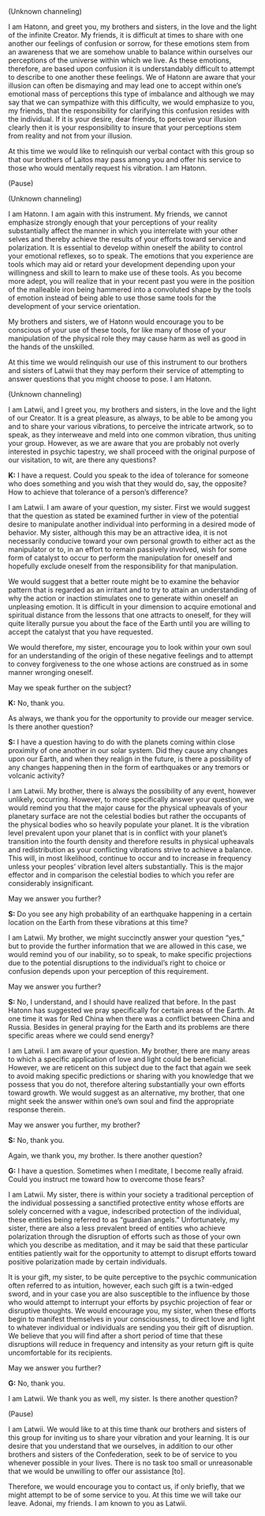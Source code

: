 <p class="channel-type">(Unknown channeling)</p>
<p>I am Hatonn, and greet you, my brothers and sisters, in the love and the light of the infinite Creator. My friends, it is difficult at times to share with one another our feelings of confusion or sorrow, for these emotions stem from an awareness that we are somehow unable to balance within ourselves our perceptions of the universe within which we live. As these emotions, therefore, are based upon confusion it is understandably difficult to attempt to describe to one another these feelings. We of Hatonn are aware that your illusion can often be dismaying and may lead one to accept within one’s emotional mass of perceptions this type of imbalance and although we may say that we can sympathize with this difficulty, we would emphasize to you, my friends, that the responsibility for clarifying this confusion resides with the individual. If it is your desire, dear friends, to perceive your illusion clearly then it is your responsibility to insure that your perceptions stem from reality and not from your illusion.</p>
<p>At this time we would like to relinquish our verbal contact with this group so that our brothers of Laitos may pass among you and offer his service to those who would mentally request his vibration. I am Hatonn.</p>
<p class="comment">(Pause)</p>
<p class="channel-type">(Unknown channeling)</p>
<p>I am Hatonn. I am again with this instrument. My friends, we cannot emphasize strongly enough that your perceptions of your reality substantially affect the manner in which you interrelate with your other selves and thereby achieve the results of your efforts toward service and polarization. It is essential to develop within oneself the ability to control your emotional reflexes, so to speak. The emotions that you experience are tools which may aid or retard your development depending upon your willingness and skill to learn to make use of these tools. As you become more adept, you will realize that in your recent past you were in the position of the malleable iron being hammered into a convoluted shape by the tools of emotion instead of being able to use those same tools for the development of your service orientation.</p>
<p>My brothers and sisters, we of Hatonn would encourage you to be conscious of your use of these tools, for like many of those of your manipulation of the physical role they may cause harm as well as good in the hands of the unskilled.</p>
<p>At this time we would relinquish our use of this instrument to our brothers and sisters of Latwii that they may perform their service of attempting to answer questions that you might choose to pose. I am Hatonn.</p>
<p class="channel-type">(Unknown channeling)</p>
<p>I am Latwii, and I greet you, my brothers and sisters, in the love and the light of our Creator. It is a great pleasure, as always, to be able to be among you and to share your various vibrations, to perceive the intricate artwork, so to speak, as they interweave and meld into one common vibration, thus uniting your group. However, as we are aware that you are probably not overly interested in psychic tapestry, we shall proceed with the original purpose of our visitation, to wit, are there any questions?</p>
<p><strong>K:</strong> I have a request. Could you speak to the idea of tolerance for someone who does something and you wish that they would do, say, the opposite? How to achieve that tolerance of a person’s difference?</p>
<p>I am Latwii. I am aware of your question, my sister. First we would suggest that the question as stated be examined further in view of the potential desire to manipulate another individual into performing in a desired mode of behavior. My sister, although this may be an attractive idea, it is not necessarily conducive toward your own personal growth to either act as the manipulator or to, in an effort to remain passively involved, wish for some form of catalyst to occur to perform the manipulation for oneself and hopefully exclude oneself from the responsibility for that manipulation.</p>
<p>We would suggest that a better route might be to examine the behavior pattern that is regarded as an irritant and to try to attain an understanding of why the action or inaction stimulates one to generate within oneself an unpleasing emotion. It is difficult in your dimension to acquire emotional and spiritual distance from the lessons that one attracts to oneself, for they will quite literally pursue you about the face of the Earth until you are willing to accept the catalyst that you have requested.</p>
<p>We would therefore, my sister, encourage you to look within your own soul for an understanding of the origin of these negative feelings and to attempt to convey forgiveness to the one whose actions are construed as in some manner wronging oneself.</p>
<p>May we speak further on the subject?</p>
<p><strong>K:</strong> No, thank you.</p>
<p>As always, we thank you for the opportunity to provide our meager service. Is there another question?</p>
<p><strong>S:</strong> I have a question having to do with the planets coming within close proximity of one another in our solar system. Did they cause any changes upon our Earth, and when they realign in the future, is there a possibility of any changes happening then in the form of earthquakes or any tremors or volcanic activity?</p>
<p>I am Latwii. My brother, there is always the possibility of any event, however unlikely, occurring. However, to more specifically answer your question, we would remind you that the major cause for the physical upheavals of your planetary surface are not the celestial bodies but rather the occupants of the physical bodies who so heavily populate your planet. It is the vibration level prevalent upon your planet that is in conflict with your planet’s transition into the fourth density and therefore results in physical upheavals and redistribution as your conflicting vibrations strive to achieve a balance. This will, in most likelihood, continue to occur and to increase in frequency unless your peoples’ vibration level alters substantially. This is the major effector and in comparison the celestial bodies to which you refer are considerably insignificant.</p>
<p>May we answer you further?</p>
<p><strong>S:</strong> Do you see any high probability of an earthquake happening in a certain location on the Earth from these vibrations at this time?</p>
<p>I am Latwii. My brother, we might succinctly answer your question “yes,” but to provide the further information that we are allowed in this case, we would remind you of our inability, so to speak, to make specific projections due to the potential disruptions to the individual’s right to choice or confusion depends upon your perception of this requirement.</p>
<p>May we answer you further?</p>
<p><strong>S:</strong> No, I understand, and I should have realized that before. In the past Hatonn has suggested we pray specifically for certain areas of the Earth. At one time it was for Red China when there was a conflict between China and Russia. Besides in general praying for the Earth and its problems are there specific areas where we could send energy?</p>
<p>I am Latwii. I am aware of your question. My brother, there are many areas to which a specific application of love and light could be beneficial. However, we are reticent on this subject due to the fact that again we seek to avoid making specific predictions or sharing with you knowledge that we possess that you do not, therefore altering substantially your own efforts toward growth. We would suggest as an alternative, my brother, that one might seek the answer within one’s own soul and find the appropriate response therein.</p>
<p>May we answer you further, my brother?</p>
<p><strong>S:</strong> No, thank you.</p>
<p>Again, we thank you, my brother. Is there another question?</p>
<p><strong>G:</strong> I have a question. Sometimes when I meditate, I become really afraid. Could you instruct me toward how to overcome those fears?</p>
<p>I am Latwii. My sister, there is within your society a traditional perception of the individual possessing a sanctified protective entity whose efforts are solely concerned with a vague, indescribed protection of the individual, these entities being referred to as “guardian angels.” Unfortunately, my sister, there are also a less prevalent breed of entities who achieve polarization through the disruption of efforts such as those of your own which you describe as meditation, and it may be said that these particular entities patiently wait for the opportunity to attempt to disrupt efforts toward positive polarization made by certain individuals.</p>
<p>It is your gift, my sister, to be quite perceptive to the psychic communication often referred to as intuition, however, each such gift is a twin-edged sword, and in your case you are also susceptible to the influence by those who would attempt to interrupt your efforts by psychic projection of fear or disruptive thoughts. We would encourage you, my sister, when these efforts begin to manifest themselves in your consciousness, to direct love and light to whatever individual or individuals are sending you their gift of disruption. We believe that you will find after a short period of time that these disruptions will reduce in frequency and intensity as your return gift is quite uncomfortable for its recipients.</p>
<p>May we answer you further?</p>
<p><strong>G:</strong> No, thank you.</p>
<p>I am Latwii. We thank you as well, my sister. Is there another question?</p>
<p class="comment">(Pause)</p>
<p>I am Latwii. We would like to at this time thank our brothers and sisters of this group for inviting us to share your vibration and your learning. It is our desire that you understand that we ourselves, in addition to our other brothers and sisters of the Confederation, seek to be of service to you whenever possible in your lives. There is no task too small or unreasonable that we would be unwilling to offer our assistance [to].</p>
<p>Therefore, we would encourage you to contact us, if only briefly, that we might attempt to be of some service to you. At this time we will take our leave. Adonai, my friends. I am known to you as Latwii.</p>
